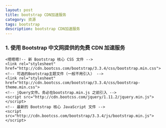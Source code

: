 ```yaml
---
layout: post
title: bootstrap CDN加速服务
category: 资源
tags: bootstrap
description: bootstrap CDN加速服务
---
```


### 1. 使用 Bootstrap 中文网提供的免费 CDN 加速服务  
	<嗯嗯嗯!-- 新 Bootstrap 核心 CSS 文件 -->
	<link rel="stylesheet" href="http://cdn.bootcss.com/bootstrap/3.3.4/css/bootstrap.min.css">
	<!-- 可选的Bootstrap主题文件（一般不用引入） -->
	<link rel="stylesheet" href="http://cdn.bootcss.com/bootstrap/3.3.4/css/bootstrap-theme.min.css">
	<!-- jQuery文件。务必在bootstrap.min.js 之前引入 -->
	<script src="http://cdn.bootcss.com/jquery/1.11.2/jquery.min.js"></script>
	<!-- 最新的 Bootstrap 核心 JavaScript 文件 -->
	<script src="http://cdn.bootcss.com/bootstrap/3.3.4/js/bootstrap.min.js"></script>
